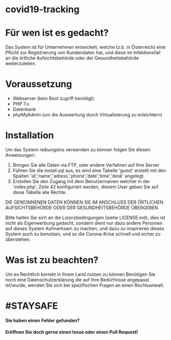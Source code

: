 # covid19-tracking

# Für wen ist es gedacht?
Das System ist für Unternehmen entwickelt, welche (z.b. in Österreich) eine Pflicht zur Registrierung von Kundendaten hat, und diese im Infektionsfall an die örtliche Aufsichtsbehörde oder der Gesundheitsbehörde weiterzuleiten.

# Voraussetzung
- Webserver (kein Root zugriff benötigt)
- PHP 7.x
- Datenbank
- phpMyAdmin (um die Auswertung durch Virtualisierung zu erleichtern)
# Installation
Um das System reibungslos verwenden zu können folgen Sie diesen Anweisungen:

1. Bringen Sie alle Daten via FTP, oder andere Verfahren auf Ihre Server
2. Führen Sie die install.sql aus, es wird eine Tabelle 'guest' erstellt mit den Spalten 'id','name','adress','phone','date','time','desk' angelegt.
3. Erstellen Sie den Zugang mit dem Benutzernamen welcher in der 'index.php', Zeile 42 konfiguriert werden, diesem User geben Sie auf diese Tabelle alle Rechte.

DIE GEWONNENEN DATEN KÖNNEN SIE IM ANSCHLUSS DER ÖRTLICHEN AUFSICHTSBEHÖRDE ODER DER GESUNDHEITSBEHÖRDE ÜBERGEBEN

Bitte halten Sie sich an die Lizenzbedingungen (siehe LICENSE.md), dies ist nicht als Eigenwerbung gedacht, sondern dient nur dazu andere Personen auf dieses System Aufmerksam zu machen, und dazu zu inspirieren dieses System auch zu benutzen, und so die Corona-Krise schnell und sicher zu überstehen.

# Was ist zu beachten?
Um es Rechtlich korrekt in Ihrem Land nutzen zu können Benötigen Sie noch eine Datenschutzerklärung die auf Ihre Bedürfnisse angepasst ist/wurde, wenden Sie sich bei spezifischen Fragen an einen Rechtsanwalt.

# #STAYSAFE

#### Sie haben einen Fehler gefunden? 
#### Eröffnen Sie doch gerne einen Issue oder einen Pull Request!
